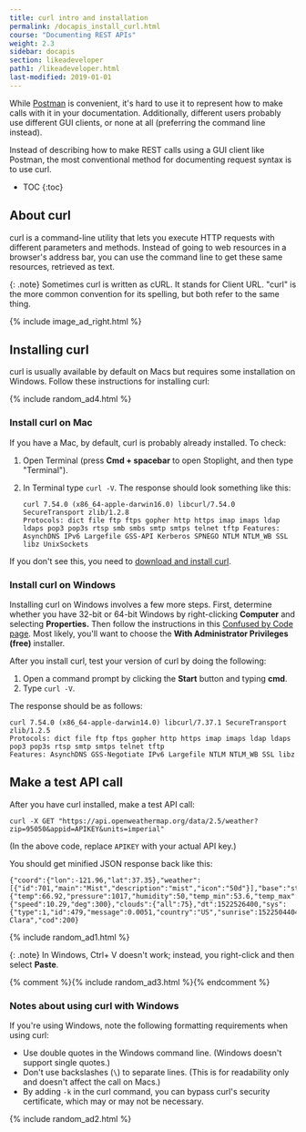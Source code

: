 ```yaml
---
title: curl intro and installation
permalink: /docapis_install_curl.html
course: "Documenting REST APIs"
weight: 2.3
sidebar: docapis
section: likeadeveloper
path1: /likeadeveloper.html
last-modified: 2019-01-01
---
```


While [Postman](docapis_postman.html) is convenient, it's hard to use it to represent how to make calls with it in your documentation. Additionally, different users probably use different GUI clients, or none at all (preferring the command line instead).

Instead of describing how to make REST calls using a GUI client like Postman, the most conventional method for documenting request syntax is to use curl.

* TOC
{:toc}

## About curl

curl is a command-line utility that lets you execute HTTP requests with different parameters and methods. Instead of going to web resources in a browser's address bar, you can use the command line to get these same resources, retrieved as text.

{: .note}
Sometimes curl is written as cURL. It stands for Client URL. "curl" is the more common convention for its spelling, but both refer to the same thing.

{% include image_ad_right.html %}

## Installing curl

curl is usually available by default on Macs but requires some installation on Windows. Follow these instructions for installing curl:

{% include random_ad4.html %}

### Install curl on Mac

If you have a Mac, by default, curl is probably already installed. To check:

1.  Open Terminal (press **Cmd + spacebar** to open Stoplight, and then type "Terminal").
2.  In Terminal type `curl -V`. The response should look something like this:

    ```
    curl 7.54.0 (x86_64-apple-darwin16.0) libcurl/7.54.0 SecureTransport zlib/1.2.8
    Protocols: dict file ftp ftps gopher http https imap imaps ldap ldaps pop3 pop3s rtsp smb smbs smtp smtps telnet tftp Features: AsynchDNS IPv6 Largefile GSS-API Kerberos SPNEGO NTLM NTLM_WB SSL libz UnixSockets
    ```

If you don't see this, you need to [download and install curl](http://curl.haxx.se/).

### Install curl on Windows

Installing curl on Windows involves a few more steps. First, determine whether you have 32-bit or 64-bit Windows by right-clicking **Computer** and selecting **Properties.** Then follow the instructions in this [Confused by Code page](http://www.confusedbycode.com/curl/#downloads). Most likely, you'll want to choose the **With Administrator Privileges (free)** installer.

After you install curl, test your version of curl by doing the following:

1. Open a command prompt by clicking the **Start** button and typing **cmd**.
2. Type `curl -V`.

The response should be as follows:

```
curl 7.54.0 (x86_64-apple-darwin14.0) libcurl/7.37.1 SecureTransport zlib/1.2.5
Protocols: dict file ftp ftps gopher http https imap imaps ldap ldaps pop3 pop3s rtsp smtp smtps telnet tftp
Features: AsynchDNS GSS-Negotiate IPv6 Largefile NTLM NTLM_WB SSL libz
```

## Make a test API call

After you have curl installed, make a test API call:

```
curl -X GET "https://api.openweathermap.org/data/2.5/weather?zip=95050&appid=APIKEY&units=imperial"
```

(In the above code, replace `APIKEY` with your actual API key.)

You should get minified JSON response back like this:

```
{"coord":{"lon":-121.96,"lat":37.35},"weather":[{"id":701,"main":"Mist","description":"mist","icon":"50d"}],"base":"stations","main":{"temp":66.92,"pressure":1017,"humidity":50,"temp_min":53.6,"temp_max":75.2},"visibility":16093,"wind":{"speed":10.29,"deg":300},"clouds":{"all":75},"dt":1522526400,"sys":{"type":1,"id":479,"message":0.0051,"country":"US","sunrise":1522504404,"sunset":1522549829},"id":420006397,"name":"Santa Clara","cod":200}
```

{% include random_ad1.html %}

{: .note}
In Windows, Ctrl+ V doesn't work; instead, you right-click and then select **Paste**.

{% comment %}{% include random_ad3.html %}{% endcomment %}

### Notes about using curl with Windows

If you're using Windows, note the following formatting requirements when using curl:

* Use double quotes in the Windows command line. (Windows doesn't support single quotes.)
* Don't use backslashes (`\`) to separate lines. (This is for readability only and doesn't affect the call on Macs.)
* By adding `-k` in the curl command, you can bypass curl's security certificate, which may or may not be necessary.

{% include random_ad2.html %}
